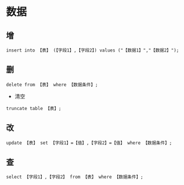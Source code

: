 # 数据

## 增

```mysql
insert into 【表】 (【字段1】,【字段2】) values ("【数据1】","【数据2】");
```

## 删

```mysql
delete from 【表】 where 【数据条件】;
```

- 清空

```mysql
truncate table 【表】;
```

## 改

```mysql
update 【表】 set 【字段1】=【值】,【字段2】=【值】 where 【数据条件】;
```

## 查

```mysql
select 【字段1】,【字段2】 from 【表】 where 【数据条件】;
```

